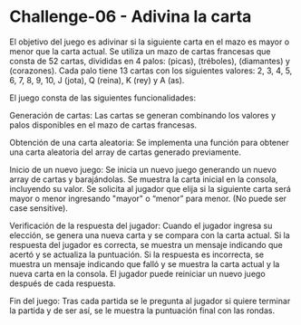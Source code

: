 # Challenge-06 - Adivina la carta

El objetivo del juego es adivinar si la siguiente carta en el mazo es mayor o menor que la carta actual. Se utiliza un mazo de cartas francesas que consta de 52 cartas, divididas en 4 palos:  (picas),  (tréboles),  (diamantes) y  (corazones). Cada palo tiene 13 cartas con los siguientes valores: 2, 3, 4, 5, 6, 7, 8, 9, 10, J (jota), Q (reina), K (rey) y A (as).

El juego consta de las siguientes funcionalidades:

Generación de cartas: Las cartas se generan combinando los valores y palos disponibles en el mazo de cartas francesas.

Obtención de una carta aleatoria: Se implementa una función para obtener una carta aleatoria del array de cartas generado previamente.

Inicio de un nuevo juego: Se inicia un nuevo juego generando un nuevo array de cartas y barajándolas. Se muestra la carta inicial en la consola, incluyendo su valor. Se solicita al jugador que elija si la siguiente carta será mayor o menor ingresando "mayor" o “menor”  para menor. (No puede ser case sensitive).

Verificación de la respuesta del jugador: Cuando el jugador ingresa su elección, se genera una nueva carta y se compara con la carta actual. Si la respuesta del jugador es correcta, se muestra un mensaje indicando que acertó y se actualiza la puntuación. Si la respuesta es incorrecta, se muestra un mensaje indicando que falló y se muestra la carta actual y la nueva carta en la consola. El jugador puede reiniciar un nuevo juego después de cada respuesta.

Fin del juego: Tras cada partida se le pregunta al jugador si quiere terminar la partida y de ser así, se le muestra la puntuación final con las rondas.
